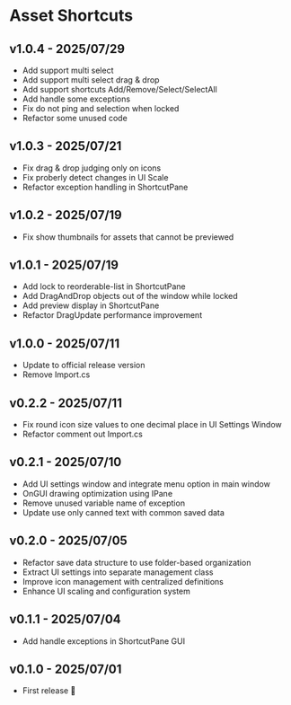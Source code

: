 Asset Shortcuts
===

v1.0.4 - 2025/07/29
---
- Add support multi select
- Add support multi select drag & drop
- Add support shortcuts Add/Remove/Select/SelectAll
- Add handle some exceptions
- Fix do not ping and selection when locked
- Refactor some unused code

v1.0.3 - 2025/07/21
---
- Fix drag & drop judging only on icons
- Fix proberly detect changes in UI Scale
- Refactor exception handling in ShortcutPane

v1.0.2 - 2025/07/19
---
- Fix show thumbnails for assets that cannot be previewed

v1.0.1 - 2025/07/19
---
- Add lock to reorderable-list in ShortcutPane
- Add DragAndDrop objects out of the window while locked
- Add preview display in ShortcutPane
- Refactor DragUpdate performance improvement

v1.0.0 - 2025/07/11
---
- Update to official release version
- Remove Import.cs

v0.2.2 - 2025/07/11
---
- Fix round icon size values to one decimal place in UI Settings Window
- Refactor comment out Import.cs

v0.2.1 - 2025/07/10
---
- Add UI settings window and integrate menu option in main window
- OnGUI drawing optimization using IPane
- Remove unused variable name of exception
- Update use only canned text with common saved data

v0.2.0 - 2025/07/05
---
- Refactor save data structure to use folder-based organization
- Extract UI settings into separate management class
- Improve icon management with centralized definitions
- Enhance UI scaling and configuration system

v0.1.1 - 2025/07/04
---
- Add handle exceptions in ShortcutPane GUI

v0.1.0 - 2025/07/01
---
- First release 🚀
